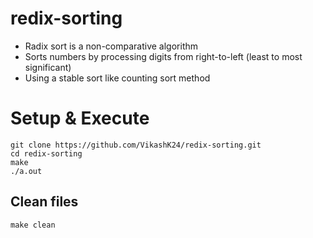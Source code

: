 # redix-sorting

- Radix sort is a non-comparative algorithm
- Sorts numbers by processing digits from right-to-left (least to most significant)
- Using a stable sort like counting sort method

# Setup & Execute

```
git clone https://github.com/VikashK24/redix-sorting.git
cd redix-sorting
make 
./a.out
```

## Clean files

```
make clean
```
